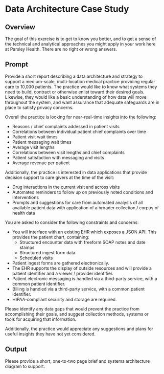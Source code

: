# Data Architecture Case Study

## Overview

The goal of this exercise is to get to know you better, and to get a sense of
the technical and analytical approaches you might apply in your work here at
Parsley Health. There are no right or wrong answers.

## Prompt

Provide a short report describing a data architecture and strategy to support
a medium-scale, multi-location medical practice providing regular care to
10,000 patients. The practice would like to know what systems they need to
build, contract or otherwise enlist toward their desired goals. Likewise, they
would like a basic understanding of how data will move throughout the system,
and want assurance that adequate safeguards are in place to satisfy privacy
concerns.

Overall the practice is looking for near-real-time insights into the following:

* Reasons / chief complaints addessed in patient visits
* Correlations between individual patient chief complaints over time
* Patient visit wait times
* Patient messaging wait times
* Average visit lengths
* Correlations between visit lengths and chief complaints
* Patient satisfaction with messaging and visits
* Average revenue per patient

Additionally, the practice is interested in data applications that provide
decision support to care givers at the time of the visit:

* Drug interactions in the current visit and across visits
* Automated reminders to follow up on previously noted conditions and
  interventions
* Prompts and suggestions for care from automated analysis of all available
  patient data with application of a broader collection / corpus of health data

You are asked to consider the following constraints and concerns:

* You will interface with an existing EHR which exposes a JSON API. This
  provides the patient chart, containing:
  * Structured encounter data with freeform SOAP notes and date stamps
  * Structured ingest form data
  * Scheduled visits
* Patient ingest forms are gathered electronically.
* The EHR supports the display of outside resources and will provide a patient
  identifier and a viewer / provider identifier.
* Patient electronic messaging is handled via a third-party service, with a
  common patient identifier.
* Billing is handled via a third-party service, with a common patient
  identifier.
* HIPAA-compliant security and storage are required.

Please identify any data gaps that would prevent the practice from
accomplishing their goals, and suggest collection methods, systems or tools
for acquiring that information.

Additionally, the practice would appreciate any suggestions and plans for
useful insights they have not yet considered.

## Output

Please provide a short, one-to-two page brief and systems architecture diagram
to support.
